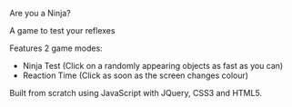 Are you a Ninja?

A game to test your reflexes

Features 2 game modes:
- Ninja Test (Click on a randomly appearing objects as fast as you can)
- Reaction Time (Click as soon as the screen changes colour)

Built from scratch using JavaScript with JQuery, CSS3 and HTML5.
